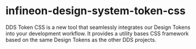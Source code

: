 # infineon-design-system-token-css
DDS Token CSS is a new tool that seamlessly integrates our Design Tokens into your development workflow. It provides a utility bases CSS framework based on the same Design Tokens as the other DDS projects.
